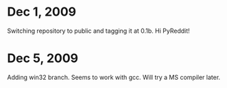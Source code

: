 # Dec 1, 2009 #

Switching repository to public and tagging it at 0.1b. Hi PyReddit!

# Dec 5, 2009 #

Adding win32 branch. Seems to work with gcc. Will try a MS compiler later.
